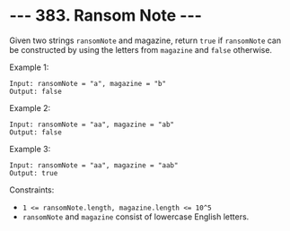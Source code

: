 # --- 383. Ransom Note ---

Given two strings `ransomNote` and magazine, return `true` if `ransomNote` can be constructed by using the letters from
`magazine` and `false` otherwise.

Example 1:
```
Input: ransomNote = "a", magazine = "b"
Output: false
```
Example 2:
```
Input: ransomNote = "aa", magazine = "ab"
Output: false
```
Example 3:
```
Input: ransomNote = "aa", magazine = "aab"
Output: true
```

Constraints:

- `1 <= ransomNote.length, magazine.length <= 10^5`
- `ransomNote` and `magazine` consist of lowercase English letters.
